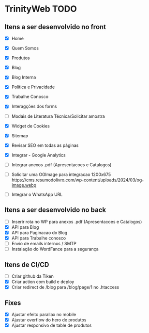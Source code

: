 # TrinityWeb TODO

## Itens a ser desenvolvido no front
- [X] Home
- [X] Quem Somos
- [X] Produtos
- [X] Blog
- [X] Blog Interna
- [X] Politica e Privacidade
- [X] Trabalhe Conosco
- [X] Interagções dos forms
- [ ] Modais de Literatura Técnica/Solicitar amostra
- [X] Widget de Cookies
- [X] Sitemap
- [X] Revisar SEO em todas as páginas
- [X] Integrar - Google Analytics
- [ ] Integrar anexos .pdf (Apresentacoes e Catalogos)
- [ ] Solicitar uma OGImage para integracao 1200x675 https://cms.resumodolivro.com/wp-content/uploads/2024/03/og-image.webp 
- [ ] Integrar o WhatsApp URL


## Itens a ser desenvolvido no back
- [ ] Inserir rota no WP para anexos .pdf (Apresentacoes e Catalogos)
- [X] API para Blog
- [X] API para Paginacao do Blog
- [X] API para Trabalhe conosco
- [ ] Envio de emails internos / SMTP
- [ ] Instalação do WordFance para a segurança

## Itens de CI/CD
- [ ] Criar github da Tiken
- [X] Criar action com build e deploy
- [X] Criar redirect de /blog para /blog/page/1 no .htaccess

## Fixes
- [X] Ajustar efeito parallax no mobile
- [X] Ajustar overflow do hero de produtos
- [X] Ajustar responsivo de table de produtos